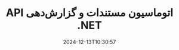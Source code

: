 ---
############################# Static ############################
layout: "landing"
date: 2024-12-13T10:30:57
draft: false

lang: fa
product: "Assembly"
product_tag: "assembly"
platform: "Net"
platform_tag: "net"

############################# Drop-down ############################
supported_platforms:
  items:
    # supported_platforms loop
    - title: ".NET"
      tag: "net"
    # supported_platforms loop
    - title: "Java"
      tag: "java"

############################# Head ############################
head_title: "API .NET برای اتوماسیون مستندات، تجمیع و تولید گزارش"
head_description: "API C# .NET برای اتوماسیون مستندات، تجمیع و تولید گزارش. ایجاد PDF، Word، Excel، PPTX، HTML و مستندات ایمیلی از الگوهای سفارشی."

############################# Header ############################
title: "API اتوماسیون مستندات و گزارش‌دهی .NET"
description: "گزارش‌ها را در برنامه‌های .NET با تعریف الگوها و ادغام داده‌ها تولید کنید."
words:
  for: "برای"

actions:
  main: "دانلود آزمایشی از طریق NuGet"
  main_link: "https://www.nuget.org/packages/GroupDocs.Assembly"
  alt: "مجوزدهی"
  alt_link: "https://purchase.groupdocs.com/pricing/assembly/net/"
  title: "آماده شروع هستید؟"
  description: "امکانات GroupDocs.Assembly را به‌صورت رایگان امتحان کنید یا درخواست مجوز دهید."

release:
  title: "نسخه {0} منتشر شد"
  notes: "ببینید چه چیزی جدید است"
  downloads: "دانلودها"

code:
  title: "پر کردن یک نمودار در DOCX با C#"
  more: "نمونه‌های بیشتر"
  more_link: "https://github.com/groupdocs-assembly/GroupDocs.Assembly-for-.NET/"
  install: "dotnet add package GroupDocs.Assembly"
  content: |
    ```csharp {style=abap}   
    // مسیر به الگوی اصلی
    string template = "chart_template.docx";

    // داده‌های تولید بازدهی مدیران را از منبع بازیابی کنید
    DocumentTable data_table = 
        new DocumentTable("Managers.json", 1);

    // یک نمونه از DataSourceInfo با داده‌ها ایجاد کنید
    DataSourceInfo data 
        = new DataSourceInfo(data_table, "managers");

    // رنگ‌های نمودار را با استفاده از DataSourceInfo دیگر تنظیم کنید
    DataSourceInfo design = 
        new DataSourceInfo("red", "color");

    // الگو را با داده‌ها پر کنید و آن را در خروجی ذخیره کنید
    DocumentAssembler asm = new DocumentAssembler();
    asm.AssembleDocument(template, "result.docx", data, design);
    ```

############################# Overview ############################
overview:
  enable: true
  title: "نگاهی به GroupDocs.Assembly"
  description: "راه حل .NET برای اتوماسیون ایجاد مستندات با یکپارچگی داده پیشرفته."
  features:
    # feature loop
    - title: "افزودن داده‌های تجاری به الگوهای مستندات با C#"
      content: "تولید گزارش به‌طور آسان: با GroupDocs.Assembly for .NET می‌توانید به راحتی داده‌ها را از منابعی مانند JSON یا XML به الگوهای از پیش تعریف شده وارد کنید."

    # feature loop
    - title: "پردازش اشیاء داده بومی"
      content: "فرمت‌های مستند پشتیبانی شده شامل اشیاء تعبیه شده‌ای همچون نمودارها، جداول و لیست‌ها هستند که می‌توانند به‌طور خودکار با داده‌ها پر شوند."

    # feature loop
    - title: "ویژگی‌های اضافی"
      content: "GroupDocs.Assembly for .NET گزینه‌های سفارشی‌سازی وسیعی را فراهم می‌کند. اشیاء داده را به‌صورت برنامه‌نویسی طراحی کنید، بارکدها را تولید کنید، از منابع داده آنلاین از طریق URL استفاده کنید و خروجی را در فرمت‌های مختلف ذخیره کنید."

############################# Platforms ############################
platforms:
  enable: true
  title: "عدم وابستگی به پلتفرم"
  description: "GroupDocs.Assembly for .NET با سیستم‌عامل‌ها، فریم‌ورک‌ها و مدیران بسته‌های زیر سازگار است."
  items:
    # platform loop
    - title: "Amazon"
      image: "amazon"
    # platform loop
    - title: "Docker"
      image: "docker"
    # platform loop
    - title: "Azure"
      image: "azure"
    # platform loop
    - title: "VS Code"
      image: "vs_code"
    # platform loop
    - title: "ReSharper"
      image: "resharper"
    # platform loop
    - title: "macOS"
      image: "finder"
    # platform loop
    - title: "Linux"
      image: "linux"
    # platform loop
    - title: "NuGet"
      image: "nuget"

############################# File formats ############################
formats:
  enable: true
  title: "فرمت‌های پشتیبانی شده"
  description: |
    GroupDocs.Assembly for .NET می‌تواند فرمت‌های زیر را پردازش کند [فرمت‌های مستند](https://docs.groupdocs.com/assembly/net/supported-document-formats/).
  groups:
    # group loop
    - color: "green"
      content: |
        ### فرمت‌های Microsoft Office
        * **Word:**  DOCX, DOC, DOCM, DOT, DOTX, DOTM, RTF, WordprocessingML
        * **Excel:** XLSX, XLS, XLSM, XLSB, XLTM, XLT, XLTM, XLTX, SpreadsheetML
        * **PowerPoint:** PPT, PPTX, PPTM, PPS, PPSX, PPSM, POTM, POTX
    # group loop
    - color: "blue"
      content: |
        ### تصاویر و سایر فرمت‌ها
        * **قابل حمل:** PDF
        * **تصاویر:** SVG, TIFF
        * **سایر فرمت‌های اداری:** ODT, OTT, OTS, ODS, ODP, OTP
      # group loop
    - color: "red"
      content: |
        ### سایر فرمت‌ها
        * **وب:** HTML, MHTML
        * **ایمیل‌ها:** EML, MSG, EMLX
        * **سایر:** EPUB, MD

############################# Features ############################
features:
  enable: true
  title: "ویژگی‌های GroupDocs.Assembly"
  description: "ایجاد مستندات و گزارش‌ها با استفاده از مدل‌های داده پیشرفته."

  items:
    # feature loop
    - icon: "preview"
      title: "نمایش داده پیشرفته"
      content: "پشتیبانی از دامنه وسیعی از اشیاء داده مانند نمودارها، لیست‌ها، جداول، تصاویر و غیره."

    # feature loop
    - icon: "manipulate"
      title: "دستکاری داده"
      content: "فرمول‌ها و عملیات خودکار را برای فرمت و نمایش مؤثر داده‌ها اعمال کنید."

    # feature loop
    - icon: "two_pages"
      title: "دامنه وسیعی از فرمت‌های پشتیبانی شده"
      content: "بدون مشکل با تمامی فرمت‌های معمول مستندات برای الگوها یا فایل‌های خروجی کار کنید."

    # feature loop
    - icon: "document_settings"
      title: "نشانه‌گذاری غنی در الگوها"
      content: "در الگوها از فرمت‌بندی عددی، الفبایی و سازمانی سود ببرید."

    # feature loop
    - icon: "text"
      title: "اضافه کردن بارکدها"
      content: "تصاویر بارکد را به‌صورت دینامیکی ایجاد کرده و آن‌ها را در مستندات خود وارد کنید."

    # feature loop
    - icon: "add"
      title: "فرمت‌بندی داده"
      content: "رشته‌ها را در الگوها به‌صورت بزرگ، کوچک، با حرف بزرگ اول یا به سبک‌های دیگر فرمت کنید."

    # feature loop
    - icon: "manipulate"
      title: "دستکاری محتوای مستند"
      content: "به‌طور دینامیکی محتوا را از مستندات خارجی در گزارش‌های خود وارد کنید."

    # feature loop
    - icon: "convert"
      title: "ذخیره‌سازی در چندین فرمت"
      content: "فرمت فایل خروجی را با استفاده از پسوندهای فایل یا تنظیمات دقیق مشخص کنید."

    # feature loop
    - icon: "update"
      title: "پردازش داده انعطاف‌پذیر"
      content: "تصاویر و مستندات را به‌طور دینامیکی با استفاده از بایت‌های کدگذاری‌شده با Base64 وارد کنید."

############################# Code samples ############################
code_samples:
  enable: true
  title: "نمونه‌های کد"
  description: "نمونه‌های کد برای عملیات رایج GroupDocs.Assembly."
  items:
    # code sample loop
    - title: "لیست شماره‌گذاری شده در یک سند Microsoft Word"
      content: |
        [لیست‌های شماره گذاری شده](https://docs.groupdocs.com/assembly/net/bulleted-list-in-word-processing-document/) یک روش معمول برای ارائه داده‌های تجاری هستند. این یک نمونه از افزودن یک لیست به مستند Word با استفاده از GroupDocs.Assembly است.
        {{< landing/code title="چگونه یک لیست را در مستندات پر کنیم">}}
        ```csharp {style=abap}
        // این الگو را در یک صفحه مستند وارد کنید:
        // شاخص‌های عملکرد مدیران
        // . <<foreach [in products]>><<[ProductName]>>
        // <</foreach>>

        // مسیر الگو را مشخص کنید
        string template = "Bulleted List Template.docx";

        // مسیر فایل خروجی را تنظیم کنید
        string result = "Result Report.docx"

        // داده‌های مدیران را از یک منبع JSON بازیابی کنید
        JsonDataSource dataSource = new JsonDataSource("Report data.json");
        DataSourceInfo data = new DataSourceInfo(dataSource, "managers")

        // گزارش را با داده‌های پر شده تولید کنید
        DocumentAssembler assembler = new DocumentAssembler();
        assembler.AssembleDocument(template, result, data);
        ```
        {{< /landing/code >}}
    # code sample loop
    - title: "نمودارهای دایره‌ای در ارائه PPTX"
      content: |
        شما می‌توانید [نمودارهای دایره‌ای](https://docs.groupdocs.com/assembly/net/pie-chart-in-presentation-document/) را با استفاده از الگوها و داده‌های XML ایجاد کنید. گزارش‌های خود را با نمایش‌های بصری جذاب بهبود دهید.
        {{< landing/code title="چگونه داده‌ها را در یک نمودار دایره‌ای نمایش دهیم">}}
        ```csharp {style=abap}
        // الگوی عنوان نمودار را به ارائه اضافه کنید:
        // درآمد مشتریان <<foreach [in customers]>> 
        // <<x [CustomerName]>>

        // همچنین الگوی داده‌های نمودار را شامل کنید:
        // Total Order Price<<foreach [in customers]>> 
        // <<x [CustomerName]>>

        // مسیر الگوی نمودار را مشخص کنید
        string template = "Pie Chart Template.pptx";

        // مسیر فایل خروجی را تنظیم کنید
        string result = "Result Report.pptx"

        // داده‌های مشتریان را از یک منبع XML بازیابی کنید
        JsonDataSource dataSource = new JsonDataSource("Chart data.xml");
        DataSourceInfo data = new DataSourceInfo(dataSource, "customers")

        // نمودار را تولید کرده و نتیجه را ذخیره کنید
        DocumentAssembler assembler = new DocumentAssembler();
        assembler.AssembleDocument(template, result, data);
        ```
        {{< /landing/code >}}

---